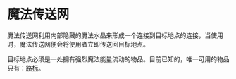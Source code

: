 # 魔法传送网

魔法传送网利用内部隐藏的魔法水晶来形成一个连接到目标地点的连接，当使用时，魔法传送网便会将使用者立即传送回目标地点。

目标地点必须是一处拥有强烈魔法能量流动的物品。目前已知的，唯一可用的物品只有：[路标](./Diverging-Waystone)。
